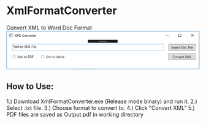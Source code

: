 # XmlFormatConverter
Convert XML to Word Doc Format
![Alt text](XmlConverter/images/xmlConverter.PNG?raw=true "XmlConverter")

## How to Use: 
1.) Download XmlFormatConverter.exe (Release mode binary) and run it. 
2.) Select .txt file.
3.) Choose format to convert to.
4.) Click "Convert XML"
5.) PDF files are saved as Output.pdf in working directory
